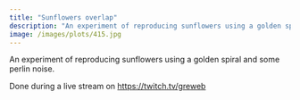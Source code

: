 ```yaml
---
title: "Sunflowers overlap"
description: "An experiment of reproducing sunflowers using a golden spiral and some perlin noise."
image: /images/plots/415.jpg
---
```


An experiment of reproducing sunflowers using a golden spiral and some perlin noise.

Done during a live stream on https://twitch.tv/greweb
